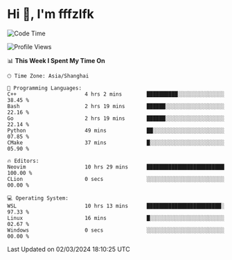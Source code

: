 # Hi 👋, I'm fffzlfk

<!--START_SECTION:waka-->
![Code Time](http://img.shields.io/badge/Code%20Time-671%20hrs%2027%20mins-blue)

![Profile Views](http://img.shields.io/badge/Profile%20Views-3-blue)

📊 **This Week I Spent My Time On** 

```text
🕑︎ Time Zone: Asia/Shanghai

💬 Programming Languages: 
C++                      4 hrs 2 mins        ██████████░░░░░░░░░░░░░░░   38.45 % 
Bash                     2 hrs 19 mins       ██████░░░░░░░░░░░░░░░░░░░   22.16 % 
Go                       2 hrs 19 mins       ██████░░░░░░░░░░░░░░░░░░░   22.14 % 
Python                   49 mins             ██░░░░░░░░░░░░░░░░░░░░░░░   07.85 % 
CMake                    37 mins             █░░░░░░░░░░░░░░░░░░░░░░░░   05.90 % 

🔥 Editors: 
Neovim                   10 hrs 29 mins      █████████████████████████   100.00 % 
CLion                    0 secs              ░░░░░░░░░░░░░░░░░░░░░░░░░   00.00 % 

💻 Operating System: 
WSL                      10 hrs 13 mins      ████████████████████████░   97.33 % 
Linux                    16 mins             █░░░░░░░░░░░░░░░░░░░░░░░░   02.67 % 
Windows                  0 secs              ░░░░░░░░░░░░░░░░░░░░░░░░░   00.00 % 
```


 Last Updated on 02/03/2024 18:10:25 UTC
<!--END_SECTION:waka-->
